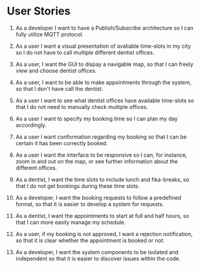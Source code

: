 # User Stories

1. As a developer I want to have a Publish/Subscribe architecture so I can fully utilize MQTT protocol.

1. As a user I want a visual presentation of avaliable time-slots in my city so I do not have to call multiple different dentist offices.

1. As a user, I want the GUI to dispay a navigable map, so that I can freely view and choose dentist offices.

1. As a user, I want to be able to make appointments through the system, so that I don't have call the dentist.

1. As a user I want to see what dentist offices have available time-slots so that I do not need to manually check multiple offices.

1. As a user I want to specify my booking time so I can plan my day accordingly.

1. As a user I want conformation regarding my booking so that I can be certain it has been correctly booked.

1. As a user I want the interface to be responsive so I can, for instance, zoom in and out on the map, or see further information about the different offices.

1. As a dentist, I want the time slots to include lunch and fika-breaks, so that I do not get bookings during these time slots.

1. As a developer, I want the booking requests to follow a predefined format, so that it is easier to develop a system for requests.

1. As a dentist, I want the appointments to start at full and half hours, so that I can more easily manage my schedule.

1. As a user, if my booking is not approved, I want a rejection notification, so that it is clear whether the appointment is booked or not.

1. As a developer, I want the system components to be isolated and independent so that it is easier to discover issues within the code.